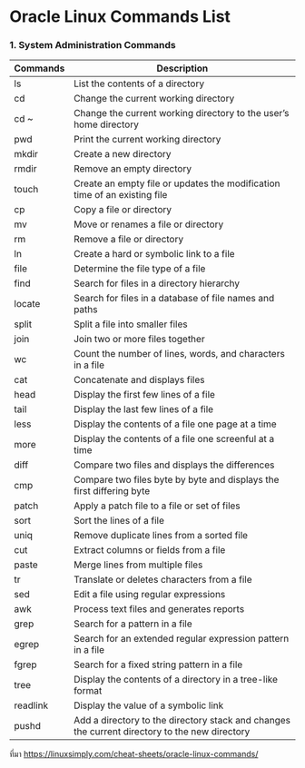 # Oracle Linux Commands List

### 1. System Administration Commands

|Commands|	Description|
|--------|-------------|
|ls	| List the contents of a directory|
|cd|	Change the current working directory|
|cd ~|	Change the current working directory to the user’s home directory|
|pwd	|Print the current working directory|
|mkdir	|Create a new directory|
|rmdir	|Remove an empty directory|
|touch |	Create an empty file or updates the modification time of an existing file|
|cp	|Copy a file or directory|
|mv|	Move or renames a file or directory|
|rm	|Remove a file or directory|
|ln	|Create a hard or symbolic link to a file|
|file	|Determine the file type of a file|
|find|	Search for files in a directory hierarchy|
|locate	|Search for files in a database of file names and paths|
|split	|Split a file into smaller files|
|join	|Join two or more files together|
|wc	|Count the number of lines, words, and characters in a file|
|cat  | 	Concatenate and displays files|
|head|	Display the first few lines of a file|
|tail|	Display the last few lines of a file|
|less|	Display the contents of a file one page at a time|
|more|	Display the contents of a file one screenful at a time|
|diff|	Compare two files and displays the differences|
|cmp|	Compare two files byte by byte and displays the first differing byte|
|patch|	Apply a patch file to a file or set of files|
|sort|	Sort the lines of a file|
|uniq|Remove duplicate lines from a sorted file|
|cut	|Extract columns or fields from a file|
|paste|	Merge lines from multiple files|
|tr	|Translate or deletes characters from a file|
|sed	|Edit a file using regular expressions|
|awk	|Process text files and generates reports|
|grep|	Search for a pattern in a file|
|egrep|	Search for an extended regular expression pattern in a file|
|fgrep	|Search for a fixed string pattern in a file|
|tree|	Display the contents of a directory in a tree-like format|
|readlink	|Display the value of a symbolic link|
|pushd	|Add a directory to the directory stack and changes the current directory to the new directory|

ที่มา https://linuxsimply.com/cheat-sheets/oracle-linux-commands/
